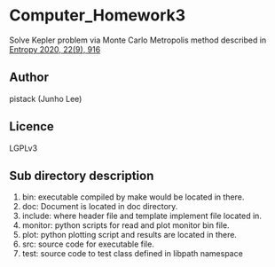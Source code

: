 # Computer_Homework3
Solve Kepler problem via Monte Carlo Metropolis
method described in [Entropy 2020, 22(9), 916](https://doi.org/10.3390/e22090916)

## Author
pistack (Junho Lee)

## Licence
LGPLv3

## Sub directory description
1. bin: executable compiled by make would be located in there.
2. doc: Document is located in doc directory.
3. include: where header file and template implement file located in. 
4. monitor: python scripts for read and plot monitor bin file.
5. plot: python plotting script and results are located in there.
6. src: source code for executable file.
7. test: source code to test class defined in libpath namespace
